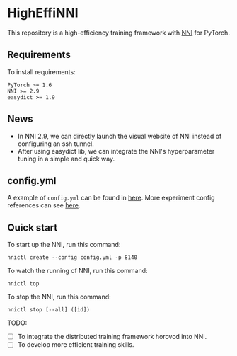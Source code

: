 # HighEffiNNI

This repository is a high-efficiency training framework with [NNI](https://github.com/microsoft/nni) for PyTorch. 

## Requirements

To install requirements:

```setup
PyTorch >= 1.6
NNI >= 2.9
easydict >= 1.9
```
## News
- In NNI 2.9, we can directly launch the visual website of NNI instead of configuring an ssh tunnel.
- After using easydict lib, we can integrate the NNI's hyperparameter tuning in a simple and quick way.
## config.yml
A example of `config.yml` can be found in [here](https://github.com/szhang963/HighEffiNNI/blob/main/config.yml).
More experiment config references can see [here](https://nni.readthedocs.io/en/stable/reference/experiment_config.html).

## Quick start

To start up the NNI, run this command:

```
nnictl create --config config.yml -p 8140
```

To watch the running of NNI, run this command:

```
nnictl top 
```


To stop the NNI, run this command:

```
nnictl stop [--all] ([id])
```

TODO:
- [ ] To integrate the distributed training framework horovod into NNI.
- [ ] To develop more efficient training skills.
